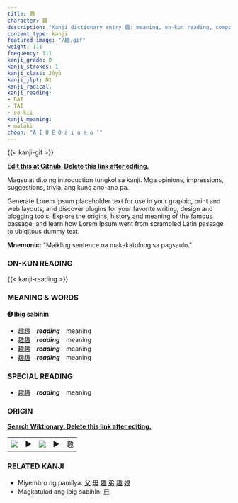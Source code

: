 ```yaml
---
title: 趣
character: 趣
description: "Kanji dictionary entry 趣: meaning, on-kun reading, compounds, origin, related kanji"
content_type: kanji
featured_image: "/趣.gif"
weight: 111
frequency: 111
kanji_grade: 0
kanji_strokes: 1
kanji_class: Jōyō
kanji_jlpt: N1
kanji_radical: 
kanji_reading: 
- DAI
- TAI
- oo-kii
kanji_meaning:
- malaki
chōon: "Ā Ī Ū Ē Ō ā ī ū ē ō ’"
---
```

[//]: # (Don't edit the line below. Kanji animated GIF code is automatically generated.)
{{< kanji-gif >}}

[//]: # (Edit below this line.)

**[Edit this at Github. Delete this link after editing.](https://github.com/tim0g/tim/tree/main/content/kanji/趣/index.md)**

Magsulat dito ng introduction tungkol sa kanji. Mga opinions, impressions, suggestions, trivia, ang kung ano-ano pa.

Generate Lorem Ipsum placeholder text for use in your graphic, print and web layouts, and discover plugins for your favorite writing, design and blogging tools. Explore the origins, history and meaning of the famous passage, and learn how Lorem Ipsum went from scrambled Latin passage to ubiqitous dummy text.
 
**Mnemonic:** "Maikling sentence na makakatulong sa pagsaulo."

### ON-KUN READING

[//]: # (Don't edit the line below. ON-KUN READING code is automatically generated.)
{{< kanji-reading >}}

### MEANING & WORDS

#### ➊ **Ibig sabihin**
  - [趣](../趣)[趣](../趣)　***reading***　meaning
  - [趣](../趣)[趣](../趣)　***reading***　meaning
  - [趣](../趣)[趣](../趣)　***reading***　meaning
  - [趣](../趣)[趣](../趣)　***reading***　meaning

### SPECIAL READING
  - [趣](../趣)[趣](../趣)　***reading***　meaning

### ORIGIN

**[Search Wiktionary. Delete this link after editing.](https://wiktionary.org/wiki/趣)**
<table class="kanji-table"><tr><td>
<img src="60px-趣-bronze.svg.png">
</td><td>▶</td><td>
<img src="60px-趣-oracle.svg.png">
</td><td>▶</td>
<td class="kanji-origin">趣</td>
</tr></table>

### RELATED KANJI
- Miyembro ng pamilya: [父](../父) [母](../母) [趣](../趣) [弟](../弟) [趣](../趣) [娘](../娘)
- Magkatulad ang ibig sabihin: [日](../日)
